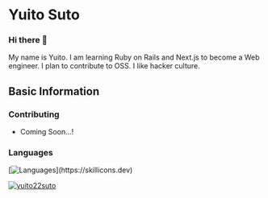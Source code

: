 # Yuito Suto
### Hi there 👋
My name is Yuito. I am learning Ruby on Rails and Next.js to become a Web engineer. I plan to contribute to OSS. I like hacker culture.

## Basic Information


### Contributing
- Coming Soon...!

### Languages
[![Languages](https://skillicons.dev/icons?i=html,css,js,react,nextjs,ruby,rails,)](https://skillicons.dev)

<a href="https://github.com/yuito22suto/yuito22suto">
    <img src="https://komarev.com/ghpvc/?username=yuito22suto" alt="yuito22suto" />
</a>
